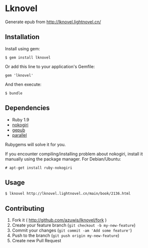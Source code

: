 # Lknovel

Generate epub from http://lknovel.lightnovel.cn/

## Installation

Install using gem:

    $ gem install lknovel

Or add this line to your application's Gemfile:

    gem 'lknovel'

And then execute:

    $ bundle

## Dependencies

* Ruby 1.9
* [nokogiri](http://nokogiri.org/)
* [gepub](https://github.com/skoji/gepub)
* [parallel](https://github.com/grosser/parallel)

Rubygems will solve it for you.

If you encounter compiling/installing problem about nokogiri, install it
manually using the package manager. For Debian/Ubuntu:

    # apt-get install ruby-nokogiri

## Usage

    $ lknovel http://lknovel.lightnovel.cn/main/book/2136.html

## Contributing

1. Fork it ( http://github.com/azuwis/lknovel/fork )
2. Create your feature branch (`git checkout -b my-new-feature`)
3. Commit your changes (`git commit -am 'Add some feature'`)
4. Push to the branch (`git push origin my-new-feature`)
5. Create new Pull Request
